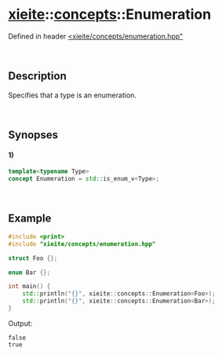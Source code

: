# [xieite](../../xieite.md)\:\:[concepts](../../concepts.md)\:\:Enumeration
Defined in header [<xieite/concepts/enumeration.hpp"](../../../include/xieite/concepts/enumeration.hpp)

&nbsp;

## Description
Specifies that a type is an enumeration.

&nbsp;

## Synopses
#### 1)
```cpp
template<typename Type>
concept Enumeration = std::is_enum_v<Type>;
```

&nbsp;

## Example
```cpp
#include <print>
#include "xieite/concepts/enumeration.hpp"

struct Foo {};

enum Bar {};

int main() {
    std::println("{}", xieite::concepts::Enumeration<Foo>);
    std::println("{}", xieite::concepts::Enumeration<Bar>);
}
```
Output:
```
false
true
```
